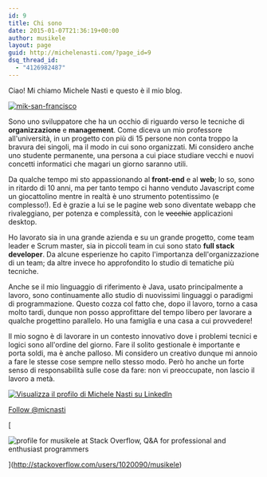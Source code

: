```yaml
---
id: 9
title: Chi sono
date: 2015-01-07T21:36:19+00:00
author: musikele
layout: page
guid: http://michelenasti.com/?page_id=9
dsq_thread_id:
  - "4126982487"
---
```

Ciao! Mi chiamo Michele Nasti e questo è il mio blog.

[<img class="aligncenter wp-image-10 size-large" src="https://i1.wp.com/michelenasti.com/wp-content/uploads/2015/01/mik-san-francisco-1024x676.jpeg?fit=640%2C423" alt="mik-san-francisco" srcset="https://i0.wp.com/michelenasti.com/wp-content/uploads/2015/01/mik-san-francisco.jpeg?resize=1024%2C676 1024w, https://i0.wp.com/michelenasti.com/wp-content/uploads/2015/01/mik-san-francisco.jpeg?resize=300%2C198 300w" sizes="(max-width: 640px) 100vw, 640px" data-recalc-dims="1" />](https://i0.wp.com/michelenasti.com/wp-content/uploads/2015/01/mik-san-francisco.jpeg)

Sono uno sviluppatore che ha un occhio di riguardo verso le tecniche di **organizzazione** e **management**. Come diceva un mio professore all'università, in un progetto con più di 15 persone non conta troppo la bravura dei singoli, ma il modo in cui sono organizzati. Mi considero anche uno studente permanente, una persona a cui piace studiare vecchi e nuovi concetti informatici che magari un giorno saranno utili.

Da qualche tempo mi sto appassionando al **front-end** e al **web**; lo so, sono in ritardo di 10 anni, ma per tanto tempo ci hanno venduto Javascript come un giocattolino mentre in realtà è uno strumento potentissimo (e complesso!). Ed è grazie a lui se le pagine web sono diventate webapp che rivaleggiano, per potenza e complessità, con le <del>vecchie</del> applicazioni desktop.

Ho lavorato sia in una grande azienda e su un grande progetto, come team leader e Scrum master, sia in piccoli team in cui sono stato **full stack developer**. Da alcune esperienze ho capito l'importanza dell'organizzazione di un team; da altre invece ho approfondito lo studio di tematiche più tecniche.

Anche se il mio linguaggio di riferimento è Java, usato principalmente a lavoro, sono continuamente allo studio di nuovissimi linguaggi o paradigmi di programmazione. Questo cozza col fatto che, dopo il lavoro, torno a casa molto tardi, dunque non posso approfittare del tempo libero per lavorare a qualche progettino parallelo. Ho una famiglia e una casa a cui provvedere!

Il mio sogno è di lavorare in un contesto innovativo dove i problemi tecnici e logici sono all'ordine del giorno. Fare il solito gestionale è importante e porta soldi, ma è anche palloso. Mi considero un creativo dunque mi annoio a fare le stesse cose sempre nello stesso modo. Però ho anche un forte senso di responsabilità sulle cose da fare: non vi preoccupate, non lascio il lavoro a metà.

[<img src="https://i0.wp.com/static.licdn.com/scds/common/u/img/webpromo/btn_viewmy_160x33_it_IT.png?resize=160%2C33&#038;ssl=1" alt="Visualizza il profilo di Michele Nasti su LinkedIn" border="0" data-recalc-dims="1" />](http://it.linkedin.com/in/michelenasti)
  
<a class="twitter-follow-button" href="https://twitter.com/micnasti" data-show-count="false" data-size="large">Follow @micnasti</a>





[
  
<img title="profile for musikele at Stack Overflow, Q&A for professional and enthusiast programmers" src="https://i0.wp.com/stackoverflow.com/users/flair/1020090.png?resize=208%2C58" alt="profile for musikele at Stack Overflow, Q&A for professional and enthusiast programmers" data-recalc-dims="1" />
  
](http://stackoverflow.com/users/1020090/musikele) 

<div class="buzz" style="position: relative; padding-bottom: 90%; padding-top: 70px; height: 0; overflow: hidden;">
</div>